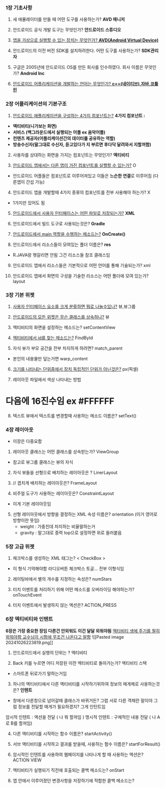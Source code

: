 

### 1장 기초사항

1. 새 애뮬레이터를 만들 때 어떤 도구를 사용하는가?  **AVD 매니저**

2. 안드로이드 공식 개발 도구는 무엇인가?   **안드로이드 스튜디오**

3. <u>앱을 가상으로 실행할 수 있는 장치는 무엇인가? **AVD(Android Virtual Device)** </u>

4. 안드로이드의 이전 버전 SDK를 설치하려한다. 어떤 도구를 사용하는가?  **SDK관리자**

5. 구글은 2005년에 안드로이드 OS를 만든 회사를 인수하였다. 회사 이름은 무엇인가? 
   **Android Inc**
6. <u>안드로이드 어플리케이션을 개발하는 언어는 무엇인가?   **c++(네이티브),자바,코틀린**</u>


### 2장 어플리케이션의 기본구조

1. <u>안드로이드 애플리케이션을 구성하는 4가지 컴포넌트는?</u>
**4가지 컴포넌트 :** 
- **엑티비티(니가보는 화면)**
- **서비스 (백그라운드에서 실행되는 어플 ex 음악어플)**
- **컨텐츠 제공자(어플리케이션간의 데이터를 공유하는 역할)**
- **방송수신자(말그대로 수신자, 듣고있다가 지 부르면 후다닥 달려와서 지할꺼함)**

2. 사용자를 상대하는 화면을 가지는 컴포넌트는 무엇인가?    **엑티비티**

3. <u>안드로이드 앱에서는 다른 앱이 가진 컴포넌트를 실핼할 수 있는가?</u>  O
- 안드로이드 어플들은 컴포넌트로 이루어져있고 이들은 **느슨한 연결**로 이루어짐
  (다른앱이 간섭 가능)

4.  안드로이드 앱을 개발할때 4가지 종류의 컴포넌트를 전부 사용해야 하는가? X
-  1가지만 있어도 됨
<u></u>
5. <u>안드로이드에서 사용자 인터페이스는 어떤 파일로 저장되는가?</u>  **XML**

6. 안드로이드에서 빌드 도구로 사용되는것은? **Gradle**

7. <u>안드로이드에서 main 역할을 수행하는 메소드는?</u>   **OnCreate()**

8. 안드로이드에서 리소스들이 모여있는 폴더 이름은?  **res**
- R.JAVA랑 햇갈리면 안됨 그건 리소스들 참조 클래스임

9. 안드로이드 앱에서 리소스들은 기본적으로 어떤 언어를 통해 기술되는가? xml

10. 안드로이드 앱에서 화면의 구성을 기술한 리소스는 어떤 폴더에 모여 있는가? layout


### 3장 기본 위젯

1. <u>사용자 인터페이스 요소를 크게 분류하면 뭐로 나눌수있나?</u>  뷰,뷰그룹

2. <u>안드로이드의 모든 위젯은 무슨 클래스를 상속하나?</u>  뷰

3. 액티비티의 화면을 설정하는 메소드는? setContentView

4. <u>엑티비티에서 id를 찾는 메소드는?</u> FindById

5. 자식 뷰가 부모 공간을 전부 차지하게 하려면? match_parent
- 본인의 내용물만 덮는거면 warp_content

6. <u>크기를 나타내는 단위중에서 장치 독립적인 단위가 아닌것은?</u> px(픽셀)

7. 레이아웃 파일에서 색상 나타내는 방법 
 # 다음에 16진수임 ex #FFFFFF
 
8. 텍스트 뷰에서 텍스트를 변경할때 사용하는 메소드 이름은?  setText()

### 4장 레이아웃
- 이장은 다중요함

1. 레이아웃 클래스는 어떤 클래스를 상속받는가?   ViewGroup
- 참고로 뷰그룹 클래스는 뷰의 자식

2. 자식 뷰들을 선형으로 배치하는 레이아웃은 ?      LinerLayout

3. // 겹치게 배치하는 레이아웃은?    FrameLayout

4. 비주얼 도구가 사용하는 레이아웃은?    ConstraintLayout
- 이게 기본 레이아웃임

5. 선형 레이아웃에서 방향을 결정하는 XML 속성 이름은? orientation
   (이거 영어로 방향이란 뜻임)
   - weight : 가중친데 차지하는 비율말하는거
   - gravity : 말그대로 중력 top으로 설정하면 위로 들러붙음

### 5장 고급 위젯

1. 체크박스를 생성하는 XML 태그는? < CheckBox >
- 이 형식 기억해야함 라디오버튼 체크박스 토글... 전부 이형식임

2. 레이팅바에서 별의 개수를 지정하는 속성은?  numStars

3. 터치 이벤트를 처리하기 위해 어떤 메소드를 오버라이딩 해야하는가? onTouchEvent

4. 터치 이벤트에서 발생하지 않는 엑션은? ACTION_PRESS

### 6장 엑티비티와 인텐트
**6장은 가장 중요한 장임 다른건 안외워도 이건 달달 외워야됨**
<u>엑티비티 생에 주기를 필히 외워야함 교수님이 시험에 무조건 나온다고 말함</u>
![[Pasted image 20241026223819.png]]

1. 안드로이드에서 실행의 단위는 ?  액티비티

2. Back 키를 누르면 어디 저장된 이전 엑티비티로 돌아가는가?  액티비티 스택
- 스마트폰 뒤로가기 말하는거임

3. 하나의 액티비티에서 다른 액티비티를 시작하기위하여 정보의 매게체로 사용하는것은?
**인텐트**
- 창에서 다른창으로 넘어갈때 클래스가 바뀌거든? 그럼 서로 다른 객체란 말이야 그럼 정보를 전달할 매게가 필요하겠지? 그게 인턴트임

암시적 인텐트 : 엑션을 전달 ( 나 뭐 할꺼임 )
명시적 인텐트 : 구체적인 내용 전달 ( 나 A로 B를 할꺼임)

4. 다른 액티비티를 시작하는 함수 이름은? startActivity()

5. 서브 액티비티를 시작하고 결과를 받을때, 사용하는 함수 이름은? startForResult()

6. 암시적인 인텐트를 사용하여 웹페이지를 나타나게 할 때 사용하는 액션은? ACTION VIEW

7. 엑티비티가 실행되기 직전에 호출되는 콜백 메소드는?  onStart

8. 앱 안에서 이루어졌던 변경사항을 저장하기에 적합한 콜백 메소드는?